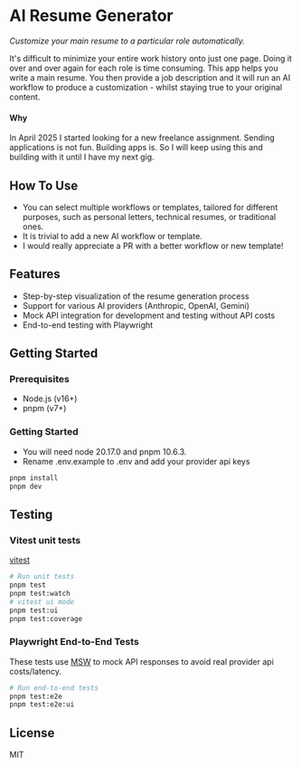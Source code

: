 # AI Resume Generator
*Customize your main resume to a particular role automatically.*

It's difficult to minimize your entire work history onto just one page. Doing it over and over again for each role is time consuming. This app helps you write a main resume. You then provide a job description and it will run an AI workflow to produce a customization - whilst staying true to your original content.

#### Why
In April 2025 I started looking for a new freelance assignment. Sending applications is not fun. Building apps is. So I will keep using this and building with it until I have my next gig. 

## How To Use
- You can select multiple workflows or templates, tailored for different purposes, such as  personal letters, technical resumes, or traditional ones.
- It is trivial to add a new AI workflow or template. 
- I would really appreciate a PR with a better workflow or new template!

## Features

- Step-by-step visualization of the resume generation process
- Support for various AI providers (Anthropic, OpenAI, Gemini)
- Mock API integration for development and testing without API costs
- End-to-end testing with Playwright

## Getting Started

### Prerequisites

- Node.js (v16+)
- pnpm (v7+)

### Getting Started
- You will need node 20.17.0 and pnpm 10.6.3. 
- Rename .env.example to .env and add your provider api keys

```bash
pnpm install
pnpm dev
```

## Testing

### Vitest unit tests
[vitest](https://vitest.dev/guide/)
```bash
# Run unit tests
pnpm test
pnpm test:watch
# vitest ui mode
pnpm test:ui
pnpm test:coverage
```

### Playwright End-to-End Tests
These tests use [MSW](https://mswjs.io/docs/getting-started) to mock API responses to avoid real provider api costs/latency.

```bash
# Run end-to-end tests
pnpm test:e2e
pnpm test:e2e:ui
```

## License

MIT
